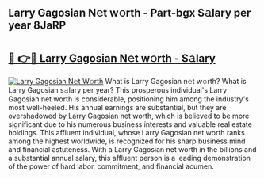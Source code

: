 ## Larry Gagosian N𝚎t w𝚘rth - Part-bgx S𝚊lary per year 8JaRP

# <h2><a href="http://gc46qro.nevu.top/?p=Larry+Gagosian">🔗 👉🔴 Larry Gagosian N𝚎t w𝚘rth - S𝚊lary</a></h2>

[![Larry Gagosian N𝚎t W𝚘rth](https://i.imgur.com/Oavwk0R.jpeg)](http://gc46qro.nevu.top/?p=Larry+Gagosian)
What is Larry Gagosian n𝚎t w𝚘rth? What is Larry Gagosian s𝚊lary per year?
This prosperous individual's Larry Gagosian net worth is considerable, positioning him among the industry's most well-heeled. His annual earnings are substantial, but they are overshadowed by Larry Gagosian net worth, which is believed to be more significant due to his numerous business interests and valuable real estate holdings. This affluent individual, whose Larry Gagosian net worth ranks among the highest worldwide, is recognized for his sharp business mind and financial astuteness. With a Larry Gagosian net worth in the billions and a substantial annual salary, this affluent person is a leading demonstration of the power of hard labor, commitment, and financial acumen.
